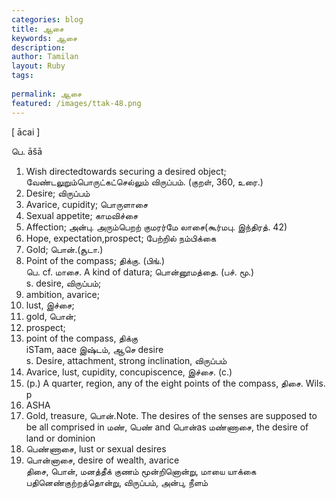```yaml
---
categories: blog
title: ஆசை
keywords: ஆசை
description: 
author: Tamilan
layout: Ruby
tags: 
 
permalink: ஆசை
featured: /images/ttak-48.png
---
```

  
[ ācai ]  
  
பெ. āšā  
1. Wish directedtowards securing a desired object; வேண்டலுறும்பொருட்கட்செல்லும் விருப்பம். (குறள், 360, உரை.)  
2. Desire; விருப்பம்  
3. Avarice, cupidity; பொருளாசை  
4. Sexual appetite; காமவிச்சை  
5. Affection; அன்பு. அரும்பெறற் குமரர்மே லாசை(கூர்மபு. இந்திரத். 42)  
6. Hope, expectation,prospect; பேற்றில் நம்பிக்கை  
7. Gold; பொன்.(சூடா.)  
8. Point of the compass; திக்கு. (பிங்.)  
பெ. cf. மாசை. A kind of datura; பொன்னூமத்தை. (பச். மூ.)  
s. desire, விருப்பம்;  
2. ambition, avarice;  
3. lust, இச்சை;  
4. gold, பொன்;  
5. prospect;  
6. point of the compass, திக்கு  
iSTam, aace இஷ்டம், ஆசெ desire  
s. Desire, attachment, strong inclination, விருப்பம்  
2. Avarice, lust, cupidity, concupiscence, இச்சை. (c.)  
3. (p.) A quarter, region, any of the eight points of the compass, திசை. Wils. p  
124. ASHA  
4. Gold, treasure, பொன்.Note. The desires of the senses are supposed to be all comprised in மண், பெண் and பொன்as மண்ணாசை, the desire of land or dominion  
2. பெண்ணாசை, lust or sexual desires  
3. பொன்னாசை, desire of wealth, avarice  
திசை, பொன், மனத்தீக் குணம் மூன்றினொன்று, மாயை யாக்கை பதினெண்குற்றத்தொன்று, விருப்பம், அன்பு, நீளம்